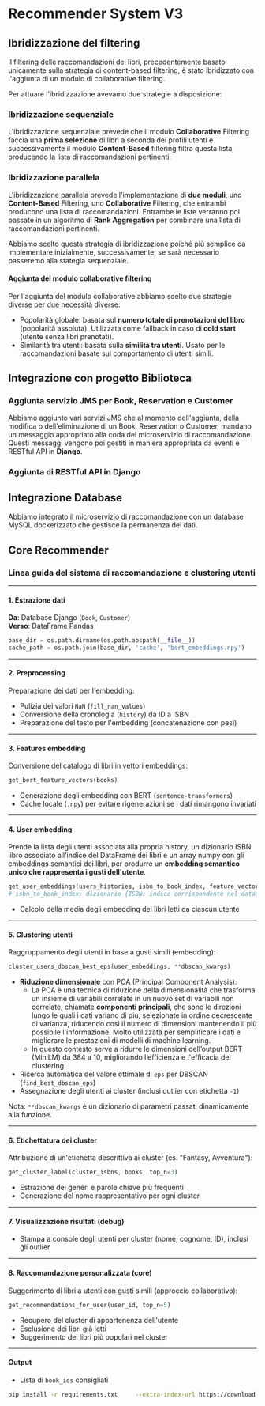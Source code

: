 # Recommender System V3

## Ibridizzazione del filtering

Il filtering delle raccomandazioni dei libri, precedentemente basato unicamente sulla strategia di content-based filtering, è stato ibridizzato con l'aggiunta di un modulo di collaborative filtering.

Per attuare l'ibridizzazione avevamo due strategie a disposizione:

### Ibridizzazione sequenziale
L'ibridizzazione sequenziale prevede che il modulo **Collaborative** Filtering faccia una **prima selezione** di libri a seconda dei profili utenti e successivamente il modulo **Content-Based** filtering filtra questa lista, producendo la lista di raccomandazioni pertinenti.

### Ibridizzazione parallela
L'ibridizzazione parallela prevede l'implementazione di **due moduli**, uno **Content-Based** Filtering, uno **Collaborative** Filtering, che entrambi producono una lista di raccomandazioni. Entrambe le liste verranno poi passate in un algoritmo di **Rank Aggregation** per combinare una lista di raccomandazioni pertinenti.

Abbiamo scelto questa strategia di ibridizzazione poiché più semplice da implementare inizialmente, successivamente, se sarà necessario passeremo alla stategia sequenziale.

#### Aggiunta del modulo collaborative filtering
Per l'aggiunta del modulo collaborative abbiamo scelto due strategie diverse per due necessità diverse:
- Popolarità globale: basata sul **numero totale di prenotazioni del libro** (popolarità assoluta). Utilizzata come fallback in caso di **cold start** (utente senza libri prenotati).
- Similarità tra utenti: basata sulla **similità tra utenti**. Usato per le raccomandazioni basate sul comportamento di utenti simili.

## Integrazione con progetto Biblioteca

### Aggiunta servizio JMS per Book, Reservation e Customer
Abbiamo aggiunto vari servizi JMS che al momento dell'aggiunta, della modifica o dell'eliminazione di un Book, Reservation o Customer, mandano un messaggio appropriato alla coda del microservizio di raccomandazione.
Questi messaggi vengono poi gestiti in maniera appropriata da eventi e RESTful API in **Django**.

### Aggiunta di RESTful API in Django

## Integrazione Database
Abbiamo integrato il microservizio di raccomandazione con un database MySQL dockerizzato che gestisce la permanenza dei dati.

## Core Recommender

### Linea guida del sistema di raccomandazione e clustering utenti

---

#### 1. Estrazione dati  
**Da**: Database Django (`Book`, `Customer`)  
**Verso**: DataFrame Pandas

```python
base_dir = os.path.dirname(os.path.abspath(__file__))
cache_path = os.path.join(base_dir, 'cache', 'bert_embeddings.npy')
```

---

#### 2. Preprocessing  
Preparazione dei dati per l'embedding:

- Pulizia dei valori `NaN` (`fill_nan_values`)
- Conversione della cronologia (`history`) da ID a ISBN
- Preparazione del testo per l'embedding (concatenazione con pesi)

---

#### 3. Features embedding  
Conversione del catalogo di libri in vettori embeddings:

```python
get_bert_feature_vectors(books)
```

- Generazione degli embedding con BERT (`sentence-transformers`)
- Cache locale (`.npy`) per evitare rigenerazioni se i dati rimangono invariati

---

#### 4. User embedding  
Prende la lista degli utenti associata alla propria history, un dizionario ISBN libro associato all'indice del DataFrame dei libri e un array numpy con gli embeddings semantici dei libri, per produrre un **embedding semantico unico che rappresenta i gusti dell'utente**. 

```python
get_user_embeddings(users_histories, isbn_to_book_index, feature_vectors)
# isbn_to_book_index: dizionario {ISBN: indice corrispondente nel dataframe}
```

- Calcolo della media degli embedding dei libri letti da ciascun utente

---

#### 5. Clustering utenti  
Raggruppamento degli utenti in base a gusti simili (embedding):

```python
cluster_users_dbscan_best_eps(user_embeddings, **dbscan_kwargs)
```

- **Riduzione dimensionale** con PCA (Principal Component Analysis):
  - La PCA è una tecnica di riduzione della dimensionalità che trasforma un insieme di variabili correlate in un nuovo set di variabili non correlate, chiamate **componenti principali**, che sono le direzioni lungo le quali i dati variano di più, selezionate in ordine decrescente di varianza, riducendo così il numero di dimensioni mantenendo il più possibile l'informazione. Molto utilizzata per semplificare i dati e migliorare le prestazioni di modelli di machine learning.
  - In questo contesto serve a ridurre le dimensioni dell’output BERT (MiniLM) da 384 a 10, migliorando l’efficienza e l'efficacia del clustering.
- Ricerca automatica del valore ottimale di `eps` per DBSCAN (`find_best_dbscan_eps`)
- Assegnazione degli utenti ai cluster (inclusi outlier con etichetta `-1`)

Nota: `**dbscan_kwargs` è un dizionario di parametri passati dinamicamente alla funzione.

---

#### 6. Etichettatura dei cluster  
Attribuzione di un'etichetta descrittiva ai cluster (es. "Fantasy, Avventura"):

```python
get_cluster_label(cluster_isbns, books, top_n=3)
```

- Estrazione dei generi e parole chiave più frequenti
- Generazione del nome rappresentativo per ogni cluster

---

#### 7. Visualizzazione risultati (debug)  
- Stampa a console degli utenti per cluster (nome, cognome, ID), inclusi gli outlier

---

#### 8. Raccomandazione personalizzata (core)  
Suggerimento di libri a utenti con gusti simili (approccio collaborativo):

```python
get_recommendations_for_user(user_id, top_n=5)
```

- Recupero del cluster di appartenenza dell'utente
- Esclusione dei libri già letti
- Suggerimento dei libri più popolari nel cluster

---

#### Output  
- Lista di `book_ids` consigliati


```sh
pip install -r requirements.txt     --extra-index-url https://download.pytorch.org/whl/cpu
```